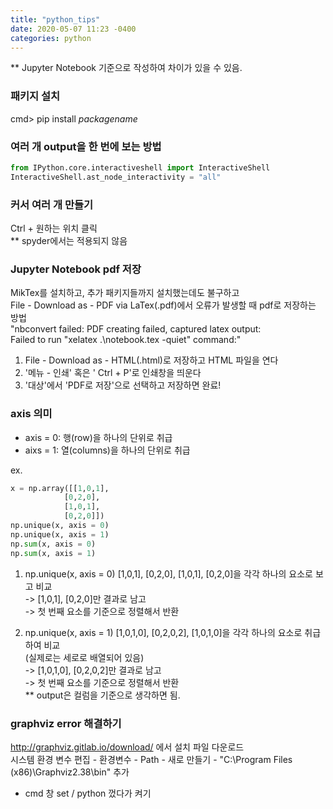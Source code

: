```yaml
---
title: "python_tips"
date: 2020-05-07 11:23 -0400
categories: python
---
```


** Jupyter Notebook 기준으로 작성하여 차이가 있을 수 있음.

### 패키지 설치 

cmd> pip install _packagename_


### 여러 개 output을 한 번에 보는 방법 

```python
from IPython.core.interactiveshell import InteractiveShell
InteractiveShell.ast_node_interactivity = "all"
```

### 커서 여러 개 만들기

Ctrl + 원하는 위치 클릭 <br>
** spyder에서는 적용되지 않음


### Jupyter Notebook pdf 저장

MikTex를 설치하고, 추가 패키지들까지 설치했는데도 불구하고 <br>
File - Download as - PDF via LaTex(.pdf)에서 오류가 발생할 때 pdf로 저장하는 방법 <br>
"nbconvert failed: PDF creating failed, captured latex output: <br>
 Failed to run "xelatex .\notebook.tex -quiet" command:" <br>

 1) File - Download as - HTML(.html)로 저장하고 HTML 파일을 연다 <br>
 2) '메뉴 - 인쇄' 혹은 ' Ctrl + P'로 인쇄창을 띄운다 <br>
 3) '대상'에서 'PDF로 저장'으로 선택하고 저장하면 완료! <br>


### axis 의미 
- axis = 0: 행(row)을 하나의 단위로 취급
- aixs = 1: 열(columns)을 하나의 단위로 취급

ex.
``` python
x = np.array([[1,0,1],
            [0,2,0],
            [1,0,1],
            [0,2,0]])
np.unique(x, axis = 0)
np.unique(x, axis = 1)
np.sum(x, axis = 0)
np.sum(x, axis = 1)
```

1) np.unique(x, axis = 0)
[1,0,1], [0,2,0], [1,0,1], [0,2,0]을 각각 하나의 요소로 보고 비교 <br>
-> [1,0,1], [0,2,0]만 결과로 남고 <br>
-> 첫 번째 요소를 기준으로 정렬해서 반환 <br>

2) np.unique(x, axis = 1)
[1,0,1,0], [0,2,0,2], [1,0,1,0]을 각각 하나의 요소로 취급하여 비교 <br>
(실제로는 세로로 배열되어 있음) <br>
-> [1,0,1,0], [0,2,0,2]만 결과로 남고 <br>
-> 첫 번째 요소를 기준으로 정렬해서 반환 <br>
** output은 컬럼을 기준으로 생각하면 됨. <br>

### graphviz error 해결하기
http://graphviz.gitlab.io/download/ 에서 설치 파일 다운로드 <br>
시스템 환경 변수 편집 - 환경변수 - Path - 새로 만들기 - "C:\Program Files (x86)\Graphviz2.38\bin" 추가 <br>
- cmd 창 set / python 껐다가 켜기 
